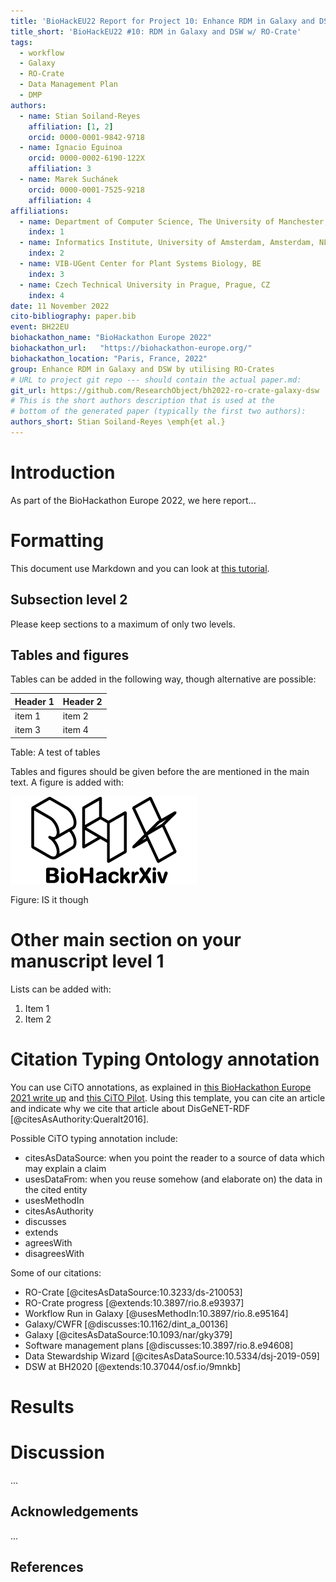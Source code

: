 ```yaml
---
title: 'BioHackEU22 Report for Project 10: Enhance RDM in Galaxy and DSW by utilising RO-Crates'
title_short: 'BioHackEU22 #10: RDM in Galaxy and DSW w/ RO-Crate'
tags:
  - workflow
  - Galaxy
  - RO-Crate
  - Data Management Plan
  - DMP
authors:
  - name: Stian Soiland-Reyes
    affiliation: [1, 2]
    orcid: 0000-0001-9842-9718
  - name: Ignacio Eguinoa
    orcid: 0000-0002-6190-122X
    affiliation: 3
  - name: Marek Suchánek 
    orcid: 0000-0001-7525-9218
    affiliation: 4
affiliations:
  - name: Department of Computer Science, The University of Manchester, Manchester, UK
    index: 1
  - name: Informatics Institute, University of Amsterdam, Amsterdam, NL
    index: 2
  - name: VIB-UGent Center for Plant Systems Biology, BE
    index: 3
  - name: Czech Technical University in Prague, Prague, CZ 
    index: 4
date: 11 November 2022
cito-bibliography: paper.bib
event: BH22EU
biohackathon_name: "BioHackathon Europe 2022"
biohackathon_url:   "https://biohackathon-europe.org/"
biohackathon_location: "Paris, France, 2022"
group: Enhance RDM in Galaxy and DSW by utilising RO-Crates
# URL to project git repo --- should contain the actual paper.md:
git_url: https://github.com/ResearchObject/bh2022-ro-crate-galaxy-dsw
# This is the short authors description that is used at the
# bottom of the generated paper (typically the first two authors):
authors_short: Stian Soiland-Reyes \emph{et al.}
---
```



# Introduction

As part of the BioHackathon Europe 2022, we here report...

# Formatting

This document use Markdown and you can look at [this tutorial](https://www.markdowntutorial.com/).

## Subsection level 2

Please keep sections to a maximum of only two levels.

## Tables and figures

Tables can be added in the following way, though alternative are possible:

| Header 1 | Header 2 |
| -------- | -------- |
| item 1 | item 2 |
| item 3 | item 4 |

Table: A test of tables

Tables and figures should be given before the are mentioned in the main text.
A figure is added with:

![BioHackrXiv logo](./biohackrxiv.png)

Figure: IS it though

# Other main section on your manuscript level 1

Lists can be added with:

1. Item 1
2. Item 2

# Citation Typing Ontology annotation

You can use CiTO annotations, as explained in [this BioHackathon Europe 2021 write up](https://raw.githubusercontent.com/biohackrxiv/bhxiv-metadata/main/doc/elixir_biohackathon2021/paper.md) and [this CiTO Pilot](https://www.biomedcentral.com/collections/cito).
Using this template, you can cite an article and indicate why we cite that article about DisGeNET-RDF [@citesAsAuthority:Queralt2016].

Possible CiTO typing annotation include:

* citesAsDataSource: when you point the reader to a source of data which may explain a claim
* usesDataFrom: when you reuse somehow (and elaborate on) the data in the cited entity
* usesMethodIn
* citesAsAuthority
* discusses
* extends
* agreesWith
* disagreesWith

Some of our citations:

* RO-Crate [@citesAsDataSource:10.3233/ds-210053]
* RO-Crate progress [@extends:10.3897/rio.8.e93937]
* Workflow Run in Galaxy [@usesMethodIn:10.3897/rio.8.e95164]
* Galaxy/CWFR [@discusses:10.1162/dint_a_00136]
* Galaxy [@citesAsDataSource:10.1093/nar/gky379]
* Software management plans [@discusses:10.3897/rio.8.e94608]
* Data Stewardship Wizard [@citesAsDataSource:10.5334/dsj-2019-059] 
* DSW at BH2020 [@extends:10.37044/osf.io/9mnkb]


# Results


# Discussion

...

## Acknowledgements

...

## References
